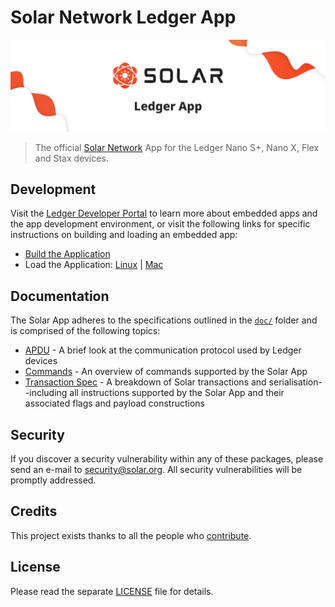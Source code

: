 # Solar Network Ledger App

<p align="center">
	<img src="./banner.png" />
</p>

> The official [Solar Network](https://solar.org) App for the Ledger Nano S+, Nano X, Flex and Stax devices.

## Development

Visit the [Ledger Developer Portal](https://developers.ledger.com/docs/embedded-app/introduction) to learn more about embedded apps and the app development environment, or visit the following links for specific instructions on building and loading an embedded app:

- [Build the Application](https://developers.ledger.com/docs/embedded-app/build-app)
- Load the Application: [Linux](https://developers.ledger.com/docs/embedded-app/load-linux) | [Mac](https://developers.ledger.com/docs/embedded-app/load-mac)

## Documentation

The Solar App adheres to the specifications outlined in the [`doc/`](doc/) folder and is comprised of the following topics:

- [APDU](doc/APDU.md) - A brief look at the communication protocol used by Ledger devices
- [Commands](doc/COMMANDS.md) - An overview of commands supported by the Solar App
- [Transaction Spec](doc/TRANSACTION.md) - A breakdown of Solar transactions and serialisation--including all instructions supported by the Solar App and their associated flags and payload constructions

## Security

If you discover a security vulnerability within any of these packages, please send an e-mail to [security@solar.org](mailto:security@solar.org). All security vulnerabilities will be promptly addressed.

## Credits

This project exists thanks to all the people who [contribute](../../contributors).

## License

Please read the separate [LICENSE](LICENSE) file for details.
